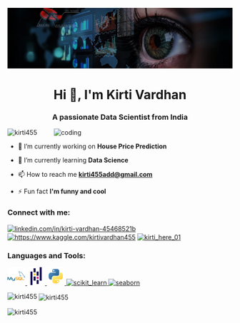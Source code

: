 ![logo](https://github.com/kirti455/kirti455/blob/main/Landing-Pg-Banner-1600x432px-5.webp)
<h1 align="center">Hi 👋, I'm Kirti Vardhan</h1>
<h3 align="center">A passionate Data Scientist from India</h3>

<img align="right" alt="coding" width="400" src="https://user-images.githubusercontent.com/55389276/140866485-8fb1c876-9a8f-4d6a-98dc-08c4981eaf70.gif">

<p align="left"> <img src="https://komarev.com/ghpvc/?username=kirti455&label=Profile%20views&color=0e75b6&style=flat" alt="kirti455" /> </p>

- 🔭 I’m currently working on **House Price Prediction**

- 🌱 I’m currently learning **Data Science**

- 📫 How to reach me **kirti455add@gmail.com**

- ⚡ Fun fact **I'm funny and cool**

<h3 align="left">Connect with me:</h3>
<p align="left">
<a href="https://linkedin.com/in/linkedin.com/in/kirti-vardhan-45468521b" target="blank"><img align="center" src="https://raw.githubusercontent.com/rahuldkjain/github-profile-readme-generator/master/src/images/icons/Social/linked-in-alt.svg" alt="linkedin.com/in/kirti-vardhan-45468521b" height="30" width="40" /></a>
<a href="https://kaggle.com/https://www.kaggle.com/kirtivardhan455" target="blank"><img align="center" src="https://raw.githubusercontent.com/rahuldkjain/github-profile-readme-generator/master/src/images/icons/Social/kaggle.svg" alt="https://www.kaggle.com/kirtivardhan455" height="30" width="40" /></a>
<a href="https://instagram.com/kirti_here_01" target="blank"><img align="center" src="https://raw.githubusercontent.com/rahuldkjain/github-profile-readme-generator/master/src/images/icons/Social/instagram.svg" alt="kirti_here_01" height="30" width="40" /></a>
</p>

<h3 align="left">Languages and Tools:</h3>
<p align="left"> <a href="https://www.mysql.com/" target="_blank" rel="noreferrer"> <img src="https://raw.githubusercontent.com/devicons/devicon/master/icons/mysql/mysql-original-wordmark.svg" alt="mysql" width="40" height="40"/> </a> <a href="https://pandas.pydata.org/" target="_blank" rel="noreferrer"> <img src="https://raw.githubusercontent.com/devicons/devicon/2ae2a900d2f041da66e950e4d48052658d850630/icons/pandas/pandas-original.svg" alt="pandas" width="40" height="40"/> </a> <a href="https://www.python.org" target="_blank" rel="noreferrer"> <img src="https://raw.githubusercontent.com/devicons/devicon/master/icons/python/python-original.svg" alt="python" width="40" height="40"/> </a> <a href="https://scikit-learn.org/" target="_blank" rel="noreferrer"> <img src="https://upload.wikimedia.org/wikipedia/commons/0/05/Scikit_learn_logo_small.svg" alt="scikit_learn" width="40" height="40"/> </a> <a href="https://seaborn.pydata.org/" target="_blank" rel="noreferrer"> <img src="https://seaborn.pydata.org/_images/logo-mark-lightbg.svg" alt="seaborn" width="40" height="40"/> </a> </p>

<p><img align="left" src="https://github-readme-stats.vercel.app/api/top-langs?username=kirti455&show_icons=true&locale=en&layout=compact" alt="kirti455" /></p>

<p>&nbsp;<img align="center" src="https://github-readme-stats.vercel.app/api?username=kirti455&show_icons=true&locale=en" alt="kirti455" /></p>

<p><img align="center" src="https://github-readme-streak-stats.herokuapp.com/?user=kirti455&" alt="kirti455" /></p>
